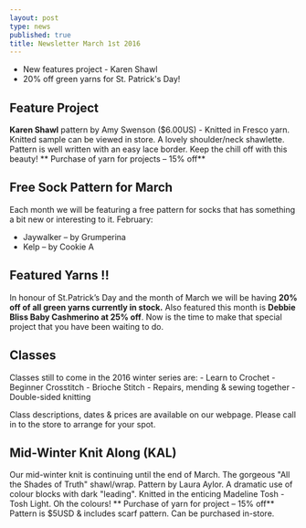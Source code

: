 ```yaml
---
layout: post
type: news
published: true
title: Newsletter March 1st 2016
---
```


- New features project - Karen Shawl
- 20% off green yarns for St. Patrick's Day!

## Feature Project

**Karen Shawl** pattern by Amy Swenson ($6.00US)  - Knitted in Fresco yarn.  
     Knitted sample can be viewed in store.  A lovely shoulder/neck shawlette. Pattern
     is well written with an easy lace border. Keep the chill off with this beauty!
** Purchase of yarn for projects – 15% off** 

## Free Sock Pattern for March

Each month we will be featuring a free pattern for socks that has something a bit new or interesting to it.
February:
- Jaywalker – by Grumperina
- Kelp – by Cookie A

## Featured Yarns !!

In honour of St.Patrick’s Day and the month of March we will be having **20% off of all green yarns currently in stock.**
Also featured this month is **Debbie Bliss Baby Cashmerino at 25% off**. 
Now is the time to make that special project that you have been waiting to do.

## Classes

Classes still to come in the 2016 winter series are: 
    - Learn to Crochet
    - Beginner Crosstitch
    - Brioche Stitch
    - Repairs, mending & sewing together
    - Double-sided knitting

Class descriptions, dates & prices are available on our webpage. Please call in to the store to arrange for your spot. 

## Mid-Winter Knit Along (KAL)

Our mid-winter knit is continuing until the end of March.  The gorgeous "All the Shades of Truth" shawl/wrap. Pattern by Laura Aylor.  A dramatic use of colour blocks with dark "leading".   Knitted in the enticing Madeline Tosh - Tosh Light.  Oh the colours! 
** Purchase of yarn for project – 15% off** Pattern is $5USD & includes scarf pattern. Can be purchased in-store.
